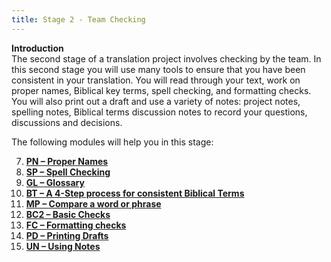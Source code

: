 ```yaml
---
title: Stage 2 - Team Checking
---
```

**Introduction**  
The second stage of a translation project involves checking by the team. In this second stage you will use many tools to ensure that you have been consistent in your translation. You will read through your text, work on proper names, Biblical key terms, spell checking, and formatting checks. You will also print out a draft and use a variety of notes: project notes, spelling notes, Biblical terms discussion notes to record your questions, discussions and decisions.

The following modules will help you in this stage:

7.  [**PN – Proper Names**](7.PN.md)
8.  [**SP – Spell Checking**](8.SP.md)
9.  [**GL – Glossary**](9.GL.md)
10.  [**BT – A 4-Step process for consistent Biblical Terms**](10.BT.md)
11.  [**MP – Compare a word or phrase**](11.MP.md)
12.  [**BC2 – Basic Checks**](12.BC2.md)
13.  [**FC – Formatting checks**](13.FC.md)
14.  [**PD – Printing Drafts**](14.PD.md)
15.  [**UN – Using Notes**](15.UN.md)
